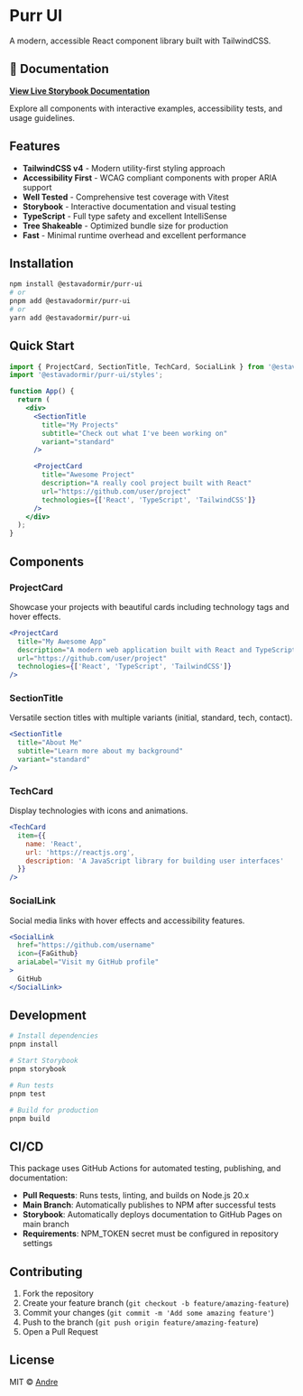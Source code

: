 # Purr UI

A modern, accessible React component library built with TailwindCSS.

## 📖 Documentation

**[View Live Storybook Documentation](https://estavadormir.github.io/purr-ui)**

Explore all components with interactive examples, accessibility tests, and usage guidelines.

## Features

- **TailwindCSS v4** - Modern utility-first styling approach
- **Accessibility First** - WCAG compliant components with proper ARIA support
- **Well Tested** - Comprehensive test coverage with Vitest
- **Storybook** - Interactive documentation and visual testing
- **TypeScript** - Full type safety and excellent IntelliSense
- **Tree Shakeable** - Optimized bundle size for production
- **Fast** - Minimal runtime overhead and excellent performance

## Installation

```bash
npm install @estavadormir/purr-ui
# or
pnpm add @estavadormir/purr-ui
# or
yarn add @estavadormir/purr-ui
```

## Quick Start

```jsx
import { ProjectCard, SectionTitle, TechCard, SocialLink } from '@estavadormir/purr-ui';
import '@estavadormir/purr-ui/styles';

function App() {
  return (
    <div>
      <SectionTitle
        title="My Projects"
        subtitle="Check out what I've been working on"
        variant="standard"
      />

      <ProjectCard
        title="Awesome Project"
        description="A really cool project built with React"
        url="https://github.com/user/project"
        technologies={['React', 'TypeScript', 'TailwindCSS']}
      />
    </div>
  );
}
```

## Components

### ProjectCard
Showcase your projects with beautiful cards including technology tags and hover effects.

```jsx
<ProjectCard
  title="My Awesome App"
  description="A modern web application built with React and TypeScript"
  url="https://github.com/user/project"
  technologies={['React', 'TypeScript', 'TailwindCSS']}
/>
```

### SectionTitle
Versatile section titles with multiple variants (initial, standard, tech, contact).

```jsx
<SectionTitle
  title="About Me"
  subtitle="Learn more about my background"
  variant="standard"
/>
```

### TechCard
Display technologies with icons and animations.

```jsx
<TechCard
  item={{
    name: 'React',
    url: 'https://reactjs.org',
    description: 'A JavaScript library for building user interfaces'
  }}
/>
```

### SocialLink
Social media links with hover effects and accessibility features.

```jsx
<SocialLink
  href="https://github.com/username"
  icon={FaGithub}
  ariaLabel="Visit my GitHub profile"
>
  GitHub
</SocialLink>
```

## Development

```bash
# Install dependencies
pnpm install

# Start Storybook
pnpm storybook

# Run tests
pnpm test

# Build for production
pnpm build
```

## CI/CD

This package uses GitHub Actions for automated testing, publishing, and documentation:

- **Pull Requests**: Runs tests, linting, and builds on Node.js 20.x
- **Main Branch**: Automatically publishes to NPM after successful tests
- **Storybook**: Automatically deploys documentation to GitHub Pages on main branch
- **Requirements**: NPM_TOKEN secret must be configured in repository settings

## Contributing

1. Fork the repository
2. Create your feature branch (`git checkout -b feature/amazing-feature`)
3. Commit your changes (`git commit -m 'Add some amazing feature'`)
4. Push to the branch (`git push origin feature/amazing-feature`)
5. Open a Pull Request

## License

MIT © [Andre](https://github.com/estavadormir)
